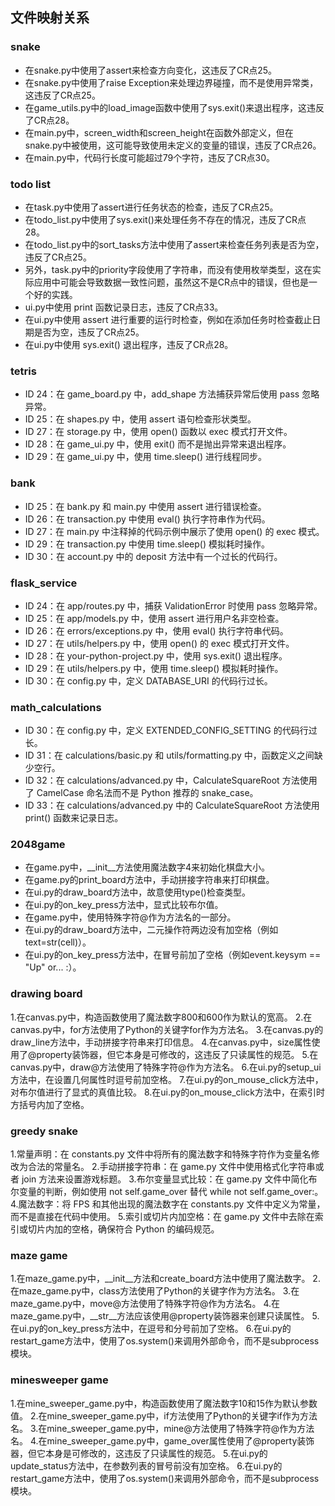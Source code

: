 ## 文件映射关系


### snake
- 在snake.py中使用了assert来检查方向变化，这违反了CR点25。
- 在snake.py中使用了raise Exception来处理边界碰撞，而不是使用异常类，这违反了CR点25。
- 在game_utils.py中的load_image函数中使用了sys.exit()来退出程序，这违反了CR点28。
- 在main.py中，screen_width和screen_height在函数外部定义，但在snake.py中被使用，这可能导致使用未定义的变量的错误，违反了CR点26。
- 在main.py中，代码行长度可能超过79个字符，违反了CR点30。
### todo list
- 在task.py中使用了assert进行任务状态的检查，违反了CR点25。
- 在todo_list.py中使用了sys.exit()来处理任务不存在的情况，违反了CR点28。
- 在todo_list.py中的sort_tasks方法中使用了assert来检查任务列表是否为空，违反了CR点25。
- 另外，task.py中的priority字段使用了字符串，而没有使用枚举类型，这在实际应用中可能会导致数据一致性问题，虽然这不是CR点中的错误，但也是一个好的实践。
- ui.py中使用 print 函数记录日志，违反了CR点33。
- 在ui.py中使用 assert 进行重要的运行时检查，例如在添加任务时检查截止日期是否为空，违反了CR点25。
- 在ui.py中使用 sys.exit() 退出程序，违反了CR点28。
### tetris
- ID 24：在 game_board.py 中，add_shape 方法捕获异常后使用 pass 忽略异常。
- ID 25：在 shapes.py 中，使用 assert 语句检查形状类型。
- ID 27：在 storage.py 中，使用 open() 函数以 exec 模式打开文件。
- ID 28：在 game_ui.py 中，使用 exit() 而不是抛出异常来退出程序。
- ID 29：在 game_ui.py 中，使用 time.sleep() 进行线程同步。
### bank
- ID 25：在 bank.py 和 main.py 中使用 assert 进行错误检查。
- ID 26：在 transaction.py 中使用 eval() 执行字符串作为代码。
- ID 27：在 main.py 中注释掉的代码示例中展示了使用 open() 的 exec 模式。
- ID 29：在 transaction.py 中使用 time.sleep() 模拟耗时操作。
- ID 30：在 account.py 中的 deposit 方法中有一个过长的代码行。
### flask_service
- ID 24：在 app/routes.py 中，捕获 ValidationError 时使用 pass 忽略异常。
- ID 25：在 app/models.py 中，使用 assert 进行用户名非空检查。
- ID 26：在 errors/exceptions.py 中，使用 eval() 执行字符串代码。
- ID 27：在 utils/helpers.py 中，使用 open() 的 exec 模式打开文件。
- ID 28：在 your-python-project.py 中，使用 sys.exit() 退出程序。
- ID 29：在 utils/helpers.py 中，使用 time.sleep() 模拟耗时操作。
- ID 30：在 config.py 中，定义 DATABASE_URI 的代码行过长。
### math_calculations
- ID 30：在 config.py 中，定义 EXTENDED_CONFIG_SETTING 的代码行过长。
- ID 31：在 calculations/basic.py 和 utils/formatting.py 中，函数定义之间缺少空行。
- ID 32：在 calculations/advanced.py 中，CalculateSquareRoot 方法使用了 CamelCase 命名法而不是 Python 推荐的 snake_case。
- ID 33：在 calculations/advanced.py 中的 CalculateSquareRoot 方法使用 print() 函数来记录日志。
### 2048game
- 在game.py中，__init__方法使用魔法数字4来初始化棋盘大小。
- 在game.py的print_board方法中，手动拼接字符串来打印棋盘。
- 在ui.py的draw_board方法中，故意使用type()检查类型。
- 在ui.py的on_key_press方法中，显式比较布尔值。
- 在game.py中，使用特殊字符@作为方法名的一部分。
- 在ui.py的draw_board方法中，二元操作符两边没有加空格（例如text=str(cell)）。
- 在ui.py的on_key_press方法中，在冒号前加了空格（例如event.keysym == "Up" or... :）。
### drawing board
1.在canvas.py中，构造函数使用了魔法数字800和600作为默认的宽高。
2.在canvas.py中，for方法使用了Python的关键字for作为方法名。
3.在canvas.py的draw_line方法中，手动拼接字符串来打印信息。
4.在canvas.py中，size属性使用了@property装饰器，但它本身是可修改的，这违反了只读属性的规范。
5.在canvas.py中，draw@方法使用了特殊字符@作为方法名。
6.在ui.py的setup_ui方法中，在设置几何属性时逗号前加空格。
7.在ui.py的on_mouse_click方法中，对布尔值进行了显式的真值比较。
8.在ui.py的on_mouse_click方法中，在索引时方括号内加了空格。
### greedy snake
1.常量声明：在 constants.py 文件中将所有的魔法数字和特殊字符作为变量名修改为合法的常量名。
2.手动拼接字符串：在 game.py 文件中使用格式化字符串或者 join 方法来设置游戏标题。
3.布尔变量显式比较：在 game.py 文件中简化布尔变量的判断，例如使用 not self.game_over 替代 while not self.game_over:。
4.魔法数字：将 FPS 和其他出现的魔法数字在 constants.py 文件中定义为常量，而不是直接在代码中使用。
5.索引或切片内加空格：在 game.py 文件中去除在索引或切片内加的空格，确保符合 Python 的编码规范。
### maze game
1.在maze_game.py中，__init__方法和create_board方法中使用了魔法数字。
2.在maze_game.py中，class方法使用了Python的关键字作为方法名。
3.在maze_game.py中，move@方法使用了特殊字符@作为方法名。
4.在maze_game.py中，__str__方法应该使用@property装饰器来创建只读属性。
5.在ui.py的on_key_press方法中，在逗号和分号前加了空格。
6.在ui.py的restart_game方法中，使用了os.system()来调用外部命令，而不是subprocess模块。
### minesweeper game
1.在mine_sweeper_game.py中，构造函数使用了魔法数字10和15作为默认参数值。
2.在mine_sweeper_game.py中，if方法使用了Python的关键字if作为方法名。
3.在mine_sweeper_game.py中，mine@方法使用了特殊字符@作为方法名。
4.在mine_sweeper_game.py中，game_over属性使用了@property装饰器，但它本身是可修改的，这违反了只读属性的规范。
5.在ui.py的update_status方法中，在参数列表的冒号前没有加空格。
6.在ui.py的restart_game方法中，使用了os.system()来调用外部命令，而不是subprocess模块。